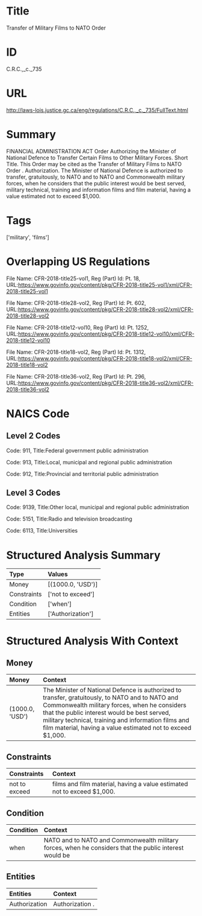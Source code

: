 # Title
Transfer of Military Films to NATO Order


# ID
C.R.C.,_c._735

# URL
http://laws-lois.justice.gc.ca/eng/regulations/C.R.C.,_c._735/FullText.html


# Summary
FINANCIAL ADMINISTRATION ACT Order Authorizing the Minister of National Defence to Transfer Certain Films to Other Military Forces.
Short Title.
This Order may be cited as the  Transfer of Military Films to NATO Order .
Authorization.
The Minister of National Defence is authorized to transfer, gratuitously, to NATO and to NATO and Commonwealth military forces, when he considers that the public interest would be best served, military technical, training and information films and film material, having a value estimated not to exceed $1,000.


# Tags
['military', 'films']


# Overlapping US Regulations
File Name: CFR-2018-title25-vol1, Reg (Part) Id: Pt. 18, URL:https://www.govinfo.gov/content/pkg/CFR-2018-title25-vol1/xml/CFR-2018-title25-vol1

File Name: CFR-2018-title28-vol2, Reg (Part) Id: Pt. 602, URL:https://www.govinfo.gov/content/pkg/CFR-2018-title28-vol2/xml/CFR-2018-title28-vol2

File Name: CFR-2018-title12-vol10, Reg (Part) Id: Pt. 1252, URL:https://www.govinfo.gov/content/pkg/CFR-2018-title12-vol10/xml/CFR-2018-title12-vol10

File Name: CFR-2018-title18-vol2, Reg (Part) Id: Pt. 1312, URL:https://www.govinfo.gov/content/pkg/CFR-2018-title18-vol2/xml/CFR-2018-title18-vol2

File Name: CFR-2018-title36-vol2, Reg (Part) Id: Pt. 296, URL:https://www.govinfo.gov/content/pkg/CFR-2018-title36-vol2/xml/CFR-2018-title36-vol2




# NAICS Code
## Level 2 Codes
Code: 911, Title:Federal government public administration

Code: 913, Title:Local, municipal and regional public administration

Code: 912, Title:Provincial and territorial public administration




## Level 3 Codes
Code: 9139, Title:Other local, municipal and regional public administration

Code: 5151, Title:Radio and television broadcasting

Code: 6113, Title:Universities







# Structured Analysis Summary
| Type        | Values            |
|:------------|:------------------|
| Money       | [(1000.0, 'USD')] |
| Constraints | ['not to exceed'] |
| Condition   | ['when']          |
| Entities    | ['Authorization'] |


# Structured Analysis With Context
 


## Money
| Money           | Context                                                                                                                                                                                                                                                                                                               |
|:----------------|:----------------------------------------------------------------------------------------------------------------------------------------------------------------------------------------------------------------------------------------------------------------------------------------------------------------------|
| (1000.0, 'USD') | The Minister of National Defence is authorized to transfer, gratuitously, to NATO and to NATO and Commonwealth military forces, when he considers that the public interest would be best served, military technical, training and information films and film material, having a value estimated not to exceed $1,000. |


## Constraints
| Constraints   | Context                                                                  |
|:--------------|:-------------------------------------------------------------------------|
| not to exceed | films and film material, having a value estimated not to exceed  $1,000. |


## Condition
| Condition   | Context                                                                                                |
|:------------|:-------------------------------------------------------------------------------------------------------|
| when        | NATO and to NATO and Commonwealth military forces, when he considers that the public interest would be |


## Entities
| Entities      | Context         |
|:--------------|:----------------|
| Authorization | Authorization . |


